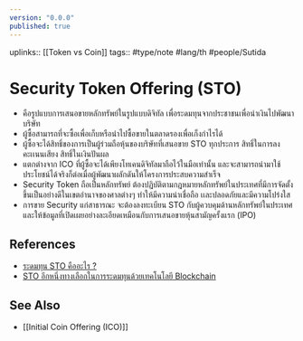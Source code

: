 ```yaml
---
version: "0.0.0"
published: true
---
```

uplinks:: [[Token vs Coin]]
tags:: #type/note #lang/th #people/Sutida

# Security Token Offering (STO)
- คือรูปแบบการเสนอขายหลักทรัพย์ในรูปแบบดิจิทัล เพื่อระดมทุนจากประชาชนเพื่อนำเงินไปพัฒนาบริษัท 
- ผู้ซื้อสามารถที่จะซื้อเพื่อเก็บหรือนำไปซื้อขายในตลาดรองเพื่อเก็งกำไรได้ 
- ผู้ซื้อจะได้สิทธิ์ของการเป็นผู้ร่วมถือหุ้นของบริษัทที่เสนอขาย STO ทุกประการ สิทธิ์ในการลงคะเเนนเสียง สิทธิ์ในเงินปันผล 
- แตกต่างจาก ICO ที่ผู้ซื้อจะได้เพียงโทเคนดิจิทัลมาถือไว้ในมือเท่านั้น และจะสามารถนำมาใช้ประโยชน์ได้จริงก็ต่อเมื่อผู้พัฒนาผลักดันให้โครงการประสบความสำเร็จ
- Security Token ถือเป็นหลักทรัพย์ ต้องปฏิบัติตามกฎหมายหลักทรัพย์ในประเทศที่มีการจัดตั้งขึ้นเป็นอย่างดีในเขตอำนาจของศาลต่างๆ ทำให้มีความน่าเชื่อถือ เเละปลอดภัยและมีความโปร่งใส
- การขาย Security แก่สาธารณะ จะต้องลงทะเบียน STO  กับผู้ควบคุมด้านหลักทรัพย์ในประเทศ และให้ข้อมูลที่เปิดเผยอย่างละเอียดเหมือนกับการเสนอขายหุ้นสามัญครั้งแรก (IPO)

## References
- [ระดมทุน STO คืออะไร ?](https://medium.com/pooldax/%E0%B8%A3%E0%B8%B0%E0%B8%94%E0%B8%A1%E0%B8%97%E0%B8%B8%E0%B8%99-sto-%E0%B8%84%E0%B8%B7%E0%B8%AD%E0%B8%AD%E0%B8%B0%E0%B9%84%E0%B8%A3-d8550f86e42)
- [STO อีกหนึ่งทางเลือกในการระดมทุนด้วยเทคโนโลยี Blockchain](https://www.thaibma.or.th/EN/Investors/Individual/Blog/2019/03052019.aspx)

## See Also
- [[Initial Coin Offering (ICO)]]
